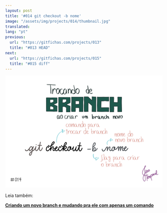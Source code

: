 ```yaml
---
layout: post
title: '#014 git checkout -b nome'
image: "/assets/img/projects/014/thumbnail.jpg"
translated:
lang: "pt"
previous:
  url: "https://gitfichas.com/projects/013"
  title: "#013 HEAD"
next:
  url: "https://gitfichas.com/projects/015"
  title: "#015 diff"
---
```


<img alt="Como criar um novo branch e já trocar para esse novo branch com o comando git checkout -b nome" src="/assets/img/projects/014/full.jpg">

Leia também:

<a href="https://jtemporal.com/criando-um-novo-branch-e-mudando-pra-ele-com-um-comando/">
  <strong>Criando um novo branch e mudando pra ele com apenas um comando</strong>
</a>